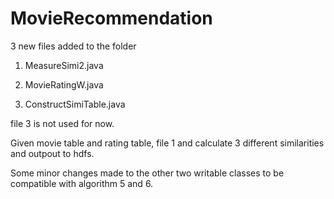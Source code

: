 # MovieRecommendation

3 new files added to the folder

1.  MeasureSimi2.java

2.  MovieRatingW.java

3. ConstructSimiTable.java

file 3 is not used for now. 

Given movie table and rating table,
file 1 and calculate 3 different similarities and outpout to hdfs.

Some minor changes made to the other two writable classes to be compatible with algorithm 5 and 6.
